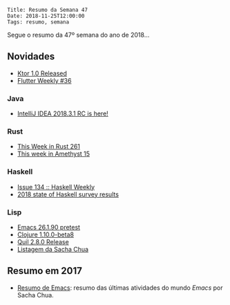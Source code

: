     Title: Resumo da Semana 47
    Date: 2018-11-25T12:00:00
    Tags: resumo, semana

Segue o resumo da 47º semana do ano de 2018...

<!-- more -->

## Novidades

* [Ktor 1.0 Released](https://blog.jetbrains.com/kotlin/2018/11/ktor-1-0 "Post sobre Ktor 1.0 Released")
* [Flutter Weekly #36](https://us17.campaign-archive.com/?u=c8d8d18b6e2c6316ddc1d48a0&id=24da1243a9 "Post sobre Flutter Weekly #36")

### Java

* [IntelliJ IDEA 2018.3.1 RC is here!](https://blog.jetbrains.com/idea/2018/11/intellij-idea-2018-3-1-rc-is-here "Post sobre IntelliJ IDEA 2018.3.1 RC is here!")

### Rust

* [This Week in Rust 261](https://this-week-in-rust.org/blog/2018/11/20/this-week-in-rust-261 "Post sobre This Week in Rust 261")
* [This week in Amethyst 15](https://www.amethyst.rs/blog/twia-15 "Post sobre This week in Amethyst 15")

### Haskell

* [Issue 134 :: Haskell Weekly](https://haskellweekly.news/issues/134.html "Post sobre Issue 134 :: Haskell Weekly")
* [2018 state of Haskell survey results](https://taylor.fausak.me/2018/11/18/2018-state-of-haskell-survey-results "Post sobre 2018 state of Haskell survey results")

### Lisp

* [Emacs 26.1.90 pretest](http://lists.gnu.org/archive/html/emacs-devel/2018-11/msg00295.html "Post sobre Emacs 26.1.90 pretest")
* [Clojure 1.10.0-beta8](https://github.com/clojure/clojure/blob/master/changes.md "Post sobre Clojure 1.10.0-beta8")
* [Quil 2.8.0 Release](https://groups.google.com/forum/?#!topic/clojure/iFZIwV2JG_c "Post sobre Quil 2.8.0 Release")
* [Listagem da Sacha Chua](http://sachachua.com/blog/category/emacs-news "Post sobre Listagem da Sacha Chua")

## Resumo em 2017

* [Resumo de Emacs](http://sachachua.com/blog/category/emacs-news "Resumo do Emacs"): resumo das últimas atividades do mundo _Emacs_ por Sacha Chua.
